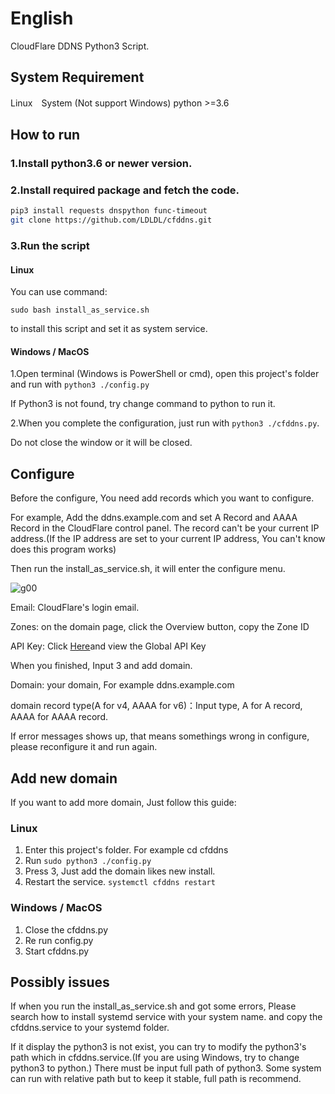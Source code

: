 # English

CloudFlare DDNS Python3 Script.

## System Requirement

Linux　System (Not support Windows)
python >=3.6

## How to run

### 1.Install python3.6 or newer version.

### 2.Install required package and fetch the code.

```bash
pip3 install requests dnspython func-timeout
git clone https://github.com/LDLDL/cfddns.git
```
### 3.Run the script

#### Linux

You can use command: 

`sudo bash install_as_service.sh`

to install this script and set it as system service.

#### Windows / MacOS 

1.Open terminal (Windows is PowerShell or cmd), open this project's folder and run with `python3 ./config.py`

If Python3 is not found, try change command to python to run it.

2.When you complete the configuration, just run with `python3 ./cfddns.py`.

Do not close the window or it will be closed.


## Configure

Before the configure, You need add records which you want to configure.

For example, Add the ddns.example.com and set A Record and AAAA Record in the CloudFlare control panel. The record can't be your current IP address.(If the IP address are set to your current IP address, You can't know does this program works)

Then run the install_as_service.sh, it will enter the configure menu.

![g00](https://user-images.githubusercontent.com/81149482/129917531-d499ae47-79ab-44b0-910b-e1f2a98fc68c.png)

Email: CloudFlare's login email.

Zones: on the domain page, click the Overview button, copy the Zone ID

API Key: Click [Here](https://dash.cloudflare.com/profile/api-tokens)and view the Global API Key

When you finished, Input 3 and add domain.

Domain: your domain, For example ddns.example.com

domain record type(A for v4, AAAA for v6)：Input type, A for A record, AAAA for AAAA record.

If error messages shows up, that means somethings wrong in configure, please reconfigure it and run again.

## Add new domain

If you want to add more domain, Just follow this guide:

### Linux

1. Enter this project's folder. For example cd cfddns
2. Run `sudo python3 ./config.py`
3. Press 3, Just add the domain likes new install.
4. Restart the service. `systemctl cfddns restart`

### Windows / MacOS

1. Close the cfddns.py
2. Re run config.py
3. Start cfddns.py

## Possibly issues

If when you run the install_as_service.sh and got some errors, Please search how to install systemd service with your system name. and copy the cfddns.service to your systemd folder.

If it display the python3 is not exist, you can try to modify the python3's path which in cfddns.service.(If you are using Windows, try to change python3 to python.) There must be input full path of python3. Some system can run with relative path but to keep it stable, full path is recommend.
